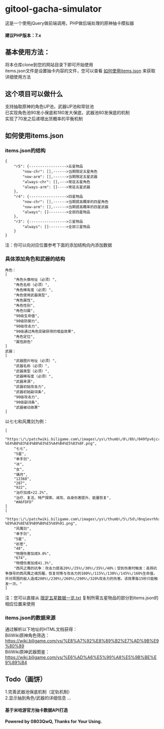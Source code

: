 # gitool-gacha-simulator
这是一个使用jQuery做前端调用，PHP做后端处理的原神抽卡模拟器
#### 建议PHP版本：7.x
## 基本使用方法：
将本仓库clone到您的网站目录下即可开始使用<br>
items.json文件是设置抽卡内容的文件，您可以查看 [如何使用items.json](#如何使用itemsjson) 来获取详细使用方法
## 这个项目可以做什么
支持抽取原神的角色UP池，武器UP池和常驻池<br>
已实现角色池90发小保底和180发大保底，武器池80发保底的机制<br>
实现了70发之后递增出货概率的平衡机制
## 如何使用items.json
### items.json的结构
```
{
    "r5": {----------------->五星物品
        "now-chr": [],------>当期限定五星角色
        "now-arm": [],------>当期限定五星武器
        "always-chr": [],--->常驻五星角色
        "always-arm": []---->常驻五星武器
    },
    "r4": {----------------->四星物品
        "now-chr": [],------>当期提高概率的四星角色
        "now-arm": [],------>当期提高概率的四星武器
        "always": []-------->全部四星物品
    },
    "r3": {----------------->三星物品
        "always": []-------->全部三星物品
    }
}
```
注：你可以向对应位置参考下面的添加结构向内添加数据
### 具体添加角色和武器的结构
```
角色：
[
    "角色头像地址（必须）",
    "角色名称（必须）",
    "角色稀有度（必须）",
    "角色使用武器类型",
    "角色属性",
    "角色性别",
    "角色归属",
    "90级生命值",
    "90级防御力",
    "90级攻击力",
    "90级通过角色突破获得的增益效果",
    "角色定位",
    "属性颜色"
]
武器：
[
    "武器图片地址（必须）",
    "武器名称（必须）",
    "武器类型（必须）",
    "武器稀有度（必须）",
    "武器来源",
    "武器初始攻击力",
    "武器初始副词条",
    "90级攻击力",
    "90级副词条",
    "武器被动效果"
]
```
以七七和风鹰剑为例：
```
[
    "https:\/\/patchwiki.biligame.com\/images\/ys\/thumb\/8\/8b\/049fpv6jcr66mln0nmbbfgigfrkgrzo.png\/60px-%E4%B8%83%E4%B8%83%E5%A4%B4%E5%83%8F.png",
    "七七",
    "5星",
    "单手剑",
    "冰",
    "女",
    "璃月",
    "12368",
    "287",
    "922",
    "治疗加成+22.2%",
    "治疗、复活、特产探索、减攻、自身伤害提升、能量恢复",
    "#A6FDFD"
]
[
    "https:\/\/patchwiki.biligame.com\/images\/ys\/thumb\/5\/5d\/0nq1evrhhxelybr3mogpxoouc4s6b98.png\/150px-%E9%A3%8E%E9%B9%B0%E5%89%91.png",
    "风鹰剑",
    "单手剑",
    "5星",
    "祈愿",
    "48",
    "物理伤害加成9.0%",
    "674",
    "物理伤害加成41.3%",
    "西风之鹰的抗争：攻击力提高20%\/25%\/30%\/35%\/40%；受到伤害时触发：高扬抗争旗号的西风鹰之魂苏醒，恢复同等与攻击力的100%\/115%\/130%\/145%\/160%生命值，并对周围的敌人造成200%\/230%\/260%\/290%\/320%攻击力的伤害。该效果每15秒只能触发一次。"
]
```
注：您可以直接从 [限定五星数据一览.txt](https://github.com/0803QwQ/gitool-gacha-simulator/blob/main/限定五星数据一览.txt) 复制所需五星物品的部分到items.json的相应位置来使用
### items.json的数据来源
通过解析以下地址的HTML文档获得：<br>
BiliWiki原神角色筛选：https://wiki.biligame.com/ys/%E8%A7%92%E8%89%B2%E7%AD%9B%E9%80%89<br>
BiliWiki原神武器图鉴：https://wiki.biligame.com/ys/%E6%AD%A6%E5%99%A8%E5%9B%BE%E9%89%B4
## Todo（画饼）
1.完善武器池保底机制（定轨机制）<br>
2.显示抽到角色/武器的详细信息
...
#### 基于米哈游官方抽卡数据API打造
#### Powered by 0803QwQ, Thanks for Your Using.
